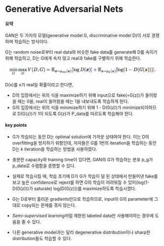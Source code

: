 # Generative Adversarial Nets

#### 요약

GAN은 두 가지의 모델(generative model G, discriminative model D)이 서로 경쟁하며 학습하는 방식이다. 

G는 random noise로부터 real data와 비슷한 fake data를 generate해 D를 속이기 위해 학습하고, D는 G에게 속지 않고 real과 fake를 구별하기 위해 학습한다.



![GAN objective function](../assets/GAN/obj.PNG)

 D(x)를 x가 real일 확률이라고 한다면,

* D의 입장에서는 위의 식을 maximize하기 위해 input으로 fake(=G(z))가 들어왔을 때는 0을, real이 들어왔을 때는 1을 내보내도록 학습하게 된다.
* G의 입장에서는 위의 식을 minimize하기 위해 1 - D(G(z))가 minimize되야하므로 D(G(z))가 1이 되도록 G(z)가 P_data를 따르도록 학습해야 한다.



#### key points

* G가 학습되는 동안 D는 optimal solution에 가까운 상태여야 한다. 이는 D의 overfitting을 방지하기 위함인데, 저자들은 G를 1번의 iteration을 학습하는 동안 D는 k iteration을 학습하는 방법을 사용하였다.

* 충분한 capacity와 training time이 있다면, GAN의 G가 학습하는 분포 p_g가 p_data로 수렴함을 증명할 수 있다.

* 실제로 학습시킬 때, 학습 초기에 D가 G가 학습이 덜 된 상태에서 만들어낸 fake를 보고 높은 confidence로 reject를 하면 G의 학습이 어려워질 수 있어(log(1- D(G(z)))가 saturate) log(D(G(z)))를 maximize하도록 학습시켰다.

* G는 D로부터 흘러온 gradients만으로 학습하므로, input이 G의 parameter에 그대로 copy되는 문제를 겪지 않는다.

* *Semi-supervised learning*처럼 제한된 labeled data만 사용해야하는 경우에 도움을 줄 수 있다.

* 다른 generative model과는 달리 degenerative distribution이나 sharp한 distribution들도 학습할 수 있다.

  ​
